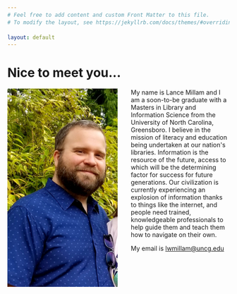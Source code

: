 ```yaml
---
# Feel free to add content and custom Front Matter to this file.
# To modify the layout, see https://jekyllrb.com/docs/themes/#overriding-theme-defaults

layout: default
---
```


<h1>Nice to meet you...</h1>
<body>

<p style="text-align: right; color: #7FFF00">
<img src="portrait.jpg" style="float: left; width: 250px; height: 450px; padding-right: 30px;">


  My name is Lance Millam and I am a soon-to-be graduate with a Masters in Library and Information Science from the University of North Carolina, Greensboro.  I believe in the mission of literacy and education being undertaken at our nation's libraries.  Information is the resource of the future, access to which will be the determining factor for success for future generations. Our civilization is currently experiencing an explosion of information thanks to things like the internet, and people need trained, knowledgeable professionals to help guide them and teach them how to navigate on their own.

  My email is lwmillam@uncg.edu
</p>
